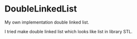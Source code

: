 # DoubleLinkedList
My own implementation double linked list.

I tried make double linked list which looks like list in library STL.

